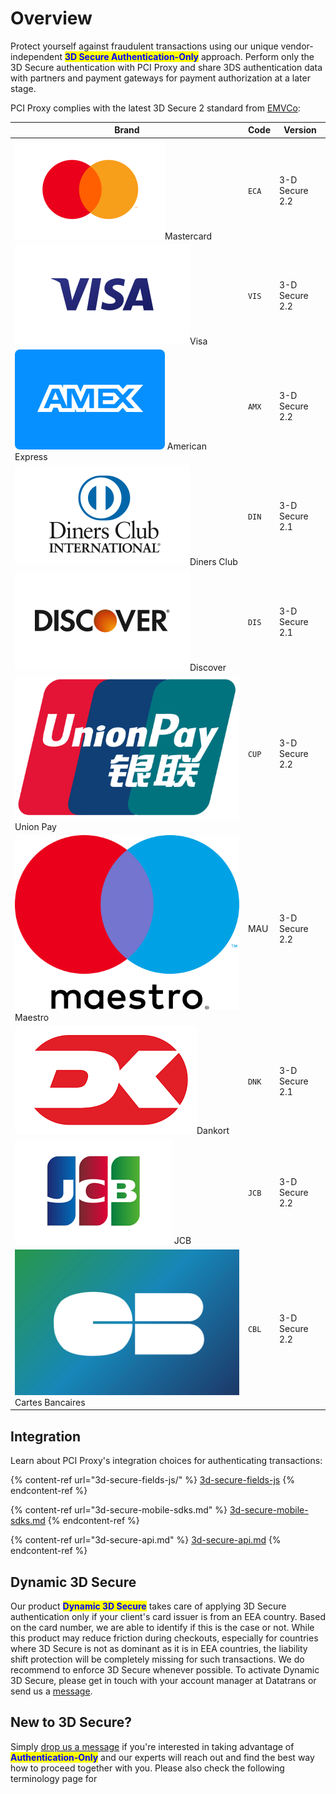 # Overview

Protect yourself against fraudulent transactions using our unique vendor-independent <mark style="color:blue;">**3D Secure Authentication-Only**</mark> approach. Perform only the 3D Secure authentication with PCI Proxy and share 3DS authentication data with partners and payment gateways for payment authorization at a later stage.



PCI Proxy complies with the latest 3D Secure 2 standard from [EMVCo](https://www.linkedin.com/company/emvco/):

| Brand                                                                                                                    | Code  | Version        |
| ------------------------------------------------------------------------------------------------------------------------ | ----- | -------------- |
| <img src="../.gitbook/assets/mastercard.svg" alt="" data-size="line">Mastercard                                          | `ECA` | 3-D Secure 2.2 |
| <img src="../.gitbook/assets/visa.svg" alt="" data-size="line">Visa                                                      | `VIS` | 3-D Secure 2.2 |
| <img src="../.gitbook/assets/card_amex-old.svg" alt="" data-size="line"> American Express                                | `AMX` | 3-D Secure 2.2 |
| <img src="../.gitbook/assets/diners.svg" alt="" data-size="line">Diners Club                                             | `DIN` | 3-D Secure 2.1 |
| <img src="../.gitbook/assets/discover.svg" alt="" data-size="line">Discover                                              | `DIS` | 3-D Secure 2.1 |
| <img src="../.gitbook/assets/1200px-China-UnionPay-Logo.svg.png" alt="" data-size="line"> Union Pay                      | `CUP` | 3-D Secure 2.2 |
| <img src="../.gitbook/assets/Maestro_2016.svg.png" alt="" data-size="line">  Maestro                                     | MAU   | 3-D Secure 2.2 |
| <img src="../.gitbook/assets/Dankort.png" alt="" data-size="line">Dankort                                                | `DNK` | 3-D Secure 2.1 |
| <img src="../.gitbook/assets/logo_jcb.png" alt="" data-size="line"> JCB                                                  | `JCB` | 3-D Secure 2.2 |
| <img src="../.gitbook/assets/webimage-0D45FA73-E241-49FC-9F4CCF6FD9747B83.jpg" alt="" data-size="line"> Cartes Bancaires | `CBL` | 3-D Secure 2.2 |

## Integration

Learn about PCI Proxy's integration choices for authenticating transactions:

{% content-ref url="3d-secure-fields-js/" %}
[3d-secure-fields-js](3d-secure-fields-js/)
{% endcontent-ref %}

{% content-ref url="3d-secure-mobile-sdks.md" %}
[3d-secure-mobile-sdks.md](3d-secure-mobile-sdks.md)
{% endcontent-ref %}

{% content-ref url="3d-secure-api.md" %}
[3d-secure-api.md](3d-secure-api.md)
{% endcontent-ref %}

## Dynamic 3D Secure

Our product <mark style="color:blue;">**Dynamic 3D Secure**</mark> takes care of applying 3D Secure authentication only if your client's card issuer is from an EEA country. Based on the card number, we are able to identify if this is the case or not. While this product may reduce friction during checkouts, especially for countries where 3D Secure is not as dominant as it is in EEA countries, the liability shift protection will be completely missing for such transactions. We do recommend to enforce 3D Secure whenever possible. To activate Dynamic 3D Secure, please get in touch with your account manager at Datatrans or send us a [message](../help/contact.md).



## New to 3D Secure?&#x20;

Simply [drop us a message](../help/contact.md) if you're interested in taking advantage of <mark style="color:blue;">**Authentication-Only**</mark> and our experts will reach out and find the best way how to proceed together with you. Please also check the following terminology page for&#x20;
